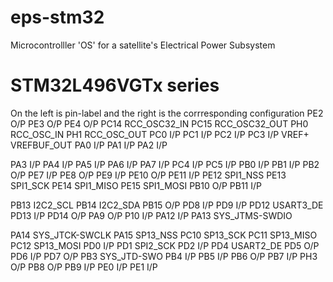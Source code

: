 # eps-stm32
Microcontrolller 'OS' for a satellite's Electrical Power Subsystem


# STM32L496VGTx series
On the left is pin-label and the right is the corrresponding configuration
PE2 O/P
PE3 O/P
PE4 O/P
PC14 RCC_OSC32_IN 
PC15 RCC_OSC32_OUT
PH0 RCC_OSC_IN
PH1 RCC_OSC_OUT
PC0 I/P
PC1 I/P
PC2 I/P
PC3 I/P
VREF+ VREFBUF_OUT
PA0 I/P
PA1 I/P
PA2 I/P

PA3 I/P
PA4 I/P
PA5 I/P
PA6 I/P
PA7 I/P
PC4 I/P
PC5 I/P
PB0 I/P
PB1 I/P
PB2 O/P
PE7 I/P
PE8 O/P
PE9 I/P
PE10 O/P
PE11 I/P
PE12 SPI1_NSS
PE13 SPI1_SCK
PE14 SPI1_MISO
PE15 SPI1_MOSI
PB10 O/P
PB11 I/P

PB13 I2C2_SCL
PB14 I2C2_SDA
PB15 O/P
PD8 I/P
PD9 I/P
PD12 USART3_DE
PD13 I/P
PD14 O/P
PA9 O/P
P10 I/P
PA12 I/P
PA13 SYS_JTMS-SWDIO

PA14 SYS_JTCK-SWCLK
PA15 SP13_NSS
PC10 SP13_SCK
PC11 SP13_MISO
PC12 SP13_MOSI
PD0 I/P
PD1 SPI2_SCK
PD2 I/P
PD4 USART2_DE
PD5 O/P
PD6 I/P
PD7 O/P
PB3 SYS_JTD-SWO
PB4 I/P
PB5 I/P
PB6 O/P
PB7 I/P
PH3 O/P
PB8 O/P
PB9 I/P
PE0 I/P
PE1 I/P


